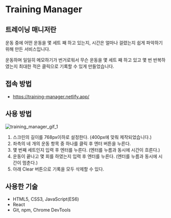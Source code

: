 # Training Manager

## 트레이닝 매니저란

운동 중에 어떤 운동을 몇 세트 째 하고 있는지, 시간은 얼마나 걸렸는지 쉽게 파악하기 위해 만든 서비스입니다.

운동하며 일일히 메모하기가 번거로워서 무슨 운동을 몇 세트 째 하고 있고 몇 번 반복하였는지 최대한 적은 클릭으로 기록할 수 있게 만들었습니다.

## 접속 방법

- https://training-manager.netlify.app/

## 사용 방법

![training_manager_gif_1](./assets/training_manager_gif_1.gif)

1. 스크린의 길이를 768px이하로 설정한다. (400px에 맞춰 제작되었습니다.)
2. 좌측의 네 개의 운동 항목 중 하나를 클릭 후 엔터 버튼을 누른다.
3. 몇 번째 세트인지 입력 후 엔터를 누른다. (엔터를 누름과 동시에 시간이 흐른다.)
4. 운동이 끝나고 몇 회를 하였는지 입력 후 엔터를 누른다. (엔터를 누름과 동시에 시간이 멈춘다.)
5. 아래 Clear 버튼으로 기록을 모두 삭제할 수 있다.

## 사용한 기술

- HTML5, CSS3, JavaScript(ES6)
- React
- Git, npm, Chrome DevTools
